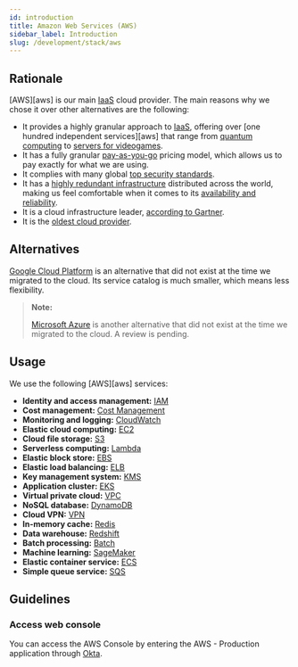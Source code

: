 ```yaml
---
id: introduction
title: Amazon Web Services (AWS)
sidebar_label: Introduction
slug: /development/stack/aws
---
```


## Rationale

[AWS][aws] is our main [IaaS](https://en.wikipedia.org/wiki/Infrastructure_as_a_service)
cloud provider.
The main reasons why we chose it
over other alternatives
are the following:

- It provides a highly granular approach to [IaaS](https://en.wikipedia.org/wiki/Infrastructure_as_a_service),
  offering over [one hundred independent services][aws]
  that range from [quantum computing](https://aws.amazon.com/braket)
  to [servers for videogames](https://aws.amazon.com/gamelift).
- It has a fully granular
  [pay-as-you-go](https://aws.amazon.com/pricing)
  pricing model,
  which allows us to pay exactly
  for what we are using.
- It complies with
  many global [top security standards](https://aws.amazon.com/compliance/programs/).
- It has a [highly redundant infrastructure](https://aws.amazon.com/about-aws/global-infrastructure/?hp=tile&tile=map)
  distributed across the world,
  making us feel comfortable
  when it comes to its [availability and reliability](https://status.aws.amazon.com/).
- It is a cloud infrastructure leader,
  [according to Gartner](https://www.c-sharpcorner.com/article/top-10-cloud-service-providers/).
- It is the [oldest cloud provider](https://www.techaheadcorp.com/blog/top-cloud-service-providers/#:~:text=Since%20AWS%20is%20the%20oldest,recently%20launched%20AWS%20Storage%20Gateway.).

## Alternatives

[Google Cloud Platform](https://cloud.google.com/gcp)
is an alternative
that did not exist at the time we migrated to the cloud.
Its service catalog is much smaller,
which means less flexibility.

> **Note:**
>
> [Microsoft Azure](https://azure.microsoft.com/en-us/)
> is another alternative
> that did not exist at the time we migrated to the cloud.
> A review is pending.

## Usage

We use the following [AWS][aws] services:

- **Identity and access management:** [IAM](/development/stack/aws/iam/)
- **Cost management:** [Cost Management](/development/stack/aws/cost-management/)
- **Monitoring and logging:** [CloudWatch](/development/stack/aws/cloudwatch/)
- **Elastic cloud computing:** [EC2](/development/stack/aws/ec2/)
- **Cloud file storage:** [S3](/development/stack/aws/s3/)
- **Serverless computing:** [Lambda](/development/stack/aws/lambda/)
- **Elastic block store:** [EBS](/development/stack/aws/ebs/)
- **Elastic load balancing:** [ELB](/development/stack/aws/elb/)
- **Key management system:** [KMS](/development/stack/aws/kms/)
- **Application cluster:** [EKS](/development/stack/aws/eks/)
- **Virtual private cloud:** [VPC](/development/stack/aws/vpc/)
- **NoSQL database:** [DynamoDB](/development/stack/aws/dynamodb/)
- **Cloud VPN:** [VPN](/development/stack/aws/vpn/)
- **In-memory cache:** [Redis](/development/stack/aws/redis/)
- **Data warehouse:** [Redshift](/development/stack/aws/redshift/)
- **Batch processing:** [Batch](/development/stack/aws/batch/)
- **Machine learning:** [SageMaker](/development/stack/aws/sagemaker/)
- **Elastic container service:** [ECS](https://aws.amazon.com/ecs/)
- **Simple queue service:** [SQS](https://aws.amazon.com/sqs/)

## Guidelines

### Access web console

You can access the AWS Console
by entering the AWS - Production application
through [Okta](/development/stack/okta).
